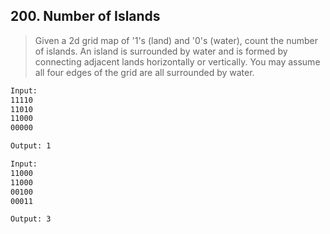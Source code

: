 ## 200. Number of Islands

> Given a 2d grid map of '1's (land) and '0's (water), count the number of islands.
> An island is surrounded by water and is formed by connecting adjacent lands 
> horizontally or vertically. You may assume all four edges of the grid are all 
> surrounded by water.

```html
Input:
11110
11010
11000
00000

Output: 1
```

```html
Input:
11000
11000
00100
00011

Output: 3
```